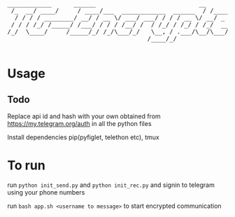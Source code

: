 <pre>
____________      ______                            __           
 /_  __/ ____/     / ____/___  ____________  ______  / /____  _____
  / / / / ________/ __/ / __ \/ ___/ ___/ / / / __ \/ __/ _ \/ ___/
 / / / /_/ /_____/ /___/ / / / /__/ /  / /_/ / /_/ / /_/  __/ /    
/_/  \____/     /_____/_/ /_/\___/_/   \__, / .___/\__/\___/_/     
                                      /____/_/                    
  </pre>
  
 # Usage
 ## Todo
 
 Replace api id and hash with your own obtained from https://my.telegram.org/auth in all the python files
 
 Install dependencies pip(pyfiglet, telethon etc), tmux
 
 # To run
 
 run `python init_send.py` and `python init_rec.py` and signin to telegram using your phone numbers
 
 run `bash app.sh <username to message>` to start encrypted communication
